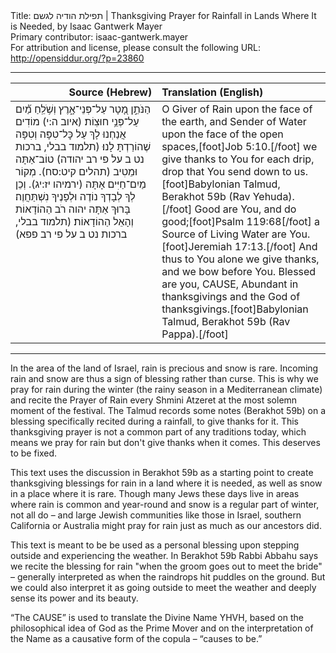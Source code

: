 <html>
<head></head>
<body>
Title: תפילת הודיה לגשם | Thanksgiving Prayer for Rainfall in Lands Where It is Needed, by Isaac Gantwerk Mayer<br />
Primary contributor: isaac-gantwerk.mayer<br />
For attribution and license, please consult the following URL: <a href="http://opensiddur.org/?p=23860">http://opensiddur.org/?p=23860</a>
<p />
<hr />

<table style="margin-left: auto;margin-right: auto;" class="draggable">
<thead><tr><th id="x" style="text-align: right;">Source (Hebrew)</th><th style="text-align: left;">Translation (English)</th></tr></thead>
<tbody>
<tr><td style="vertical-align:top;" width="46%">
<div class="liturgy"><span lang="he">
הַנֹּתֵ֣ן מָ֭טָר עַל־פְּנֵי־אָ֑רֶץ 
וְשֹׁ֥לֵֽחַ מַ֗֝יִם עַל־פְּנֵ֥י חוּצֽוֹת׃ <span class="citation">(איוב ה:י)</span>
מוֹדִים אֲנַחְנוּ לָךְ עַל כׇּל־טִפָּה וְטִפָּה שֶׁהוֹרַדְתָּ לָנוּ׃ <span class="citation">(תלמוד בבלי, ברכות נט ב על פי רב יהודה)</span>
טוֹב־אַתָּה וּמֵטִיב <span class="citation">(תהלים קיט:סח)</span>. מְקוֹר מַיִם־חַיִּים אָתָּה <span class="citation">(ירמיהו יז:יג)</span>.
וְכֵן לְךָ לְבָדְךָ נוֹדֶה וּלְפָנֶיךָ נִשְׁתַּחֲוֶה׃
בָּרוּךְ אַתָּה יהוה
רֹב הַהוֹדָאוֹת וְהָאֵל הַהוֹדָאוֹת׃ <span class="citation">(תלמוד בבלי, ברכות נט ב על פי רב פפא)</span>
</span></div></td>
 
<td style="vertical-align:top;" width="53%">
<div class="english">
O Giver of Rain upon the face of the earth,
and Sender of Water upon the face of the open spaces,[foot]Job 5:10.[/foot]
we give thanks to You for each drip, drop that You send down to us.[foot]Babylonian Talmud, Berakhot 59b (Rav Yehuda).[/foot]
Good are You, and do good;[foot]Psalm 119:68[/foot] a Source of Living Water are You.[foot]Jeremiah 17:13.[/foot]
And thus to You alone we give thanks, and we bow before You.
Blessed are you, <span style="text-transform: uppercase;">Cause</span>,
Abundant in thanksgivings and the God of thanksgivings.[foot]Babylonian Talmud, Berakhot 59b (Rav Pappa).[/foot]
</div></td></tr>
</tbody></table>

<hr />

In the area of the land of Israel, rain is precious and snow is rare. Incoming rain and snow are thus a sign of blessing rather than curse. This is why we pray for rain during the winter (the rainy season in a Mediterranean climate) and recite the Prayer of Rain every Shmini Atzeret at the most solemn moment of the festival. The Talmud records some notes (Berakhot 59b) on a blessing specifically recited during a rainfall, to give thanks for it. This thanksgiving prayer is not a common part of any traditions today, which means we pray for rain but don't give thanks when it comes. This deserves to be fixed.

This text uses the discussion in Berakhot 59b as a starting point to create thanksgiving blessings for rain in a land where it is needed, as well as snow in a place where it is rare. Though many Jews these days live in areas where rain is common and year-round and snow is a regular part of winter, not all do – and large Jewish communities like those in Israel, southern California or Australia might pray for rain just as much as our ancestors did.

This text is meant to be be used as a personal blessing upon stepping outside and experiencing the weather. In Berakhot 59b Rabbi Abbahu says we recite the blessing for rain "when the groom goes out to meet the bride" – generally interpreted as when the raindrops hit puddles on the ground. But we could also interpret it as going outside to meet the weather and deeply sense its power and its beauty.

“The <span style="text-transform: uppercase;">Cause</span>” is used to translate the Divine Name YHVH, based on the philosophical idea of God as the Prime Mover and on the interpretation of the Name as a causative form of the copula – “causes to be.”
</body>
</html>